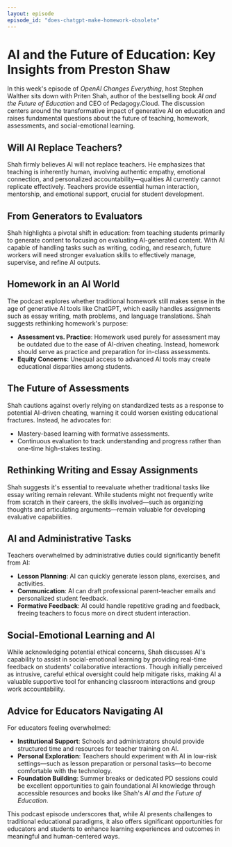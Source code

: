 ```yaml
---
layout: episode
episode_id: "does-chatgpt-make-homework-obsolete"
---
```


# AI and the Future of Education: Key Insights from Preston Shaw

In this week's episode of *OpenAI Changes Everything*, host Stephen Walther sits down with Priten Shah, author of the bestselling book *AI and the Future of Education* and CEO of Pedagogy.Cloud. The discussion centers around the transformative impact of generative AI on education and raises fundamental questions about the future of teaching, homework, assessments, and social-emotional learning.

## Will AI Replace Teachers?

Shah firmly believes AI will not replace teachers. He emphasizes that teaching is inherently human, involving authentic empathy, emotional connection, and personalized accountability—qualities AI currently cannot replicate effectively. Teachers provide essential human interaction, mentorship, and emotional support, crucial for student development.

## From Generators to Evaluators

Shah highlights a pivotal shift in education: from teaching students primarily to generate content to focusing on evaluating AI-generated content. With AI capable of handling tasks such as writing, coding, and research, future workers will need stronger evaluation skills to effectively manage, supervise, and refine AI outputs.

## Homework in an AI World

The podcast explores whether traditional homework still makes sense in the age of generative AI tools like ChatGPT, which easily handles assignments such as essay writing, math problems, and language translations. Shah suggests rethinking homework's purpose:

- **Assessment vs. Practice**: Homework used purely for assessment may be outdated due to the ease of AI-driven cheating. Instead, homework should serve as practice and preparation for in-class assessments.
- **Equity Concerns**: Unequal access to advanced AI tools may create educational disparities among students.

## The Future of Assessments

Shah cautions against overly relying on standardized tests as a response to potential AI-driven cheating, warning it could worsen existing educational fractures. Instead, he advocates for:

- Mastery-based learning with formative assessments.
- Continuous evaluation to track understanding and progress rather than one-time high-stakes testing.

## Rethinking Writing and Essay Assignments

Shah suggests it's essential to reevaluate whether traditional tasks like essay writing remain relevant. While students might not frequently write from scratch in their careers, the skills involved—such as organizing thoughts and articulating arguments—remain valuable for developing evaluative capabilities.

## AI and Administrative Tasks

Teachers overwhelmed by administrative duties could significantly benefit from AI:

- **Lesson Planning**: AI can quickly generate lesson plans, exercises, and activities.
- **Communication**: AI can draft professional parent-teacher emails and personalized student feedback.
- **Formative Feedback**: AI could handle repetitive grading and feedback, freeing teachers to focus more on direct student interaction.

## Social-Emotional Learning and AI

While acknowledging potential ethical concerns, Shah discusses AI's capability to assist in social-emotional learning by providing real-time feedback on students' collaborative interactions. Though initially perceived as intrusive, careful ethical oversight could help mitigate risks, making AI a valuable supportive tool for enhancing classroom interactions and group work accountability.

## Advice for Educators Navigating AI

For educators feeling overwhelmed:

- **Institutional Support**: Schools and administrators should provide structured time and resources for teacher training on AI.
- **Personal Exploration**: Teachers should experiment with AI in low-risk settings—such as lesson preparation or personal tasks—to become comfortable with the technology.
- **Foundation Building**: Summer breaks or dedicated PD sessions could be excellent opportunities to gain foundational AI knowledge through accessible resources and books like Shah's *AI and the Future of Education*.

This podcast episode underscores that, while AI presents challenges to traditional educational paradigms, it also offers significant opportunities for educators and students to enhance learning experiences and outcomes in meaningful and human-centered ways.

